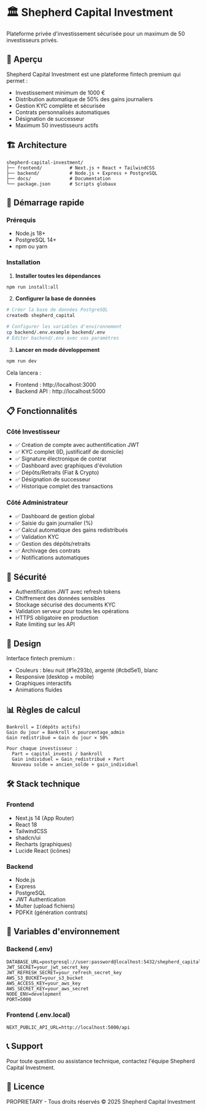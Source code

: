 # 🏛️ Shepherd Capital Investment

Plateforme privée d'investissement sécurisée pour un maximum de 50 investisseurs privés.

## 🎯 Aperçu

Shepherd Capital Investment est une plateforme fintech premium qui permet :
- Investissement minimum de 1000 €
- Distribution automatique de 50% des gains journaliers
- Gestion KYC complète et sécurisée
- Contrats personnalisés automatiques
- Désignation de successeur
- Maximum 50 investisseurs actifs

## 🏗️ Architecture

```
shepherd-capital-investment/
├── frontend/          # Next.js + React + TailwindCSS
├── backend/           # Node.js + Express + PostgreSQL
├── docs/              # Documentation
└── package.json       # Scripts globaux
```

## 🚀 Démarrage rapide

### Prérequis
- Node.js 18+
- PostgreSQL 14+
- npm ou yarn

### Installation

1. **Installer toutes les dépendances**
```bash
npm run install:all
```

2. **Configurer la base de données**
```bash
# Créer la base de données PostgreSQL
createdb shepherd_capital

# Configurer les variables d'environnement
cp backend/.env.example backend/.env
# Éditer backend/.env avec vos paramètres
```

3. **Lancer en mode développement**
```bash
npm run dev
```

Cela lancera :
- Frontend : http://localhost:3000
- Backend API : http://localhost:5000

## 📋 Fonctionnalités

### Côté Investisseur
- ✅ Création de compte avec authentification JWT
- ✅ KYC complet (ID, justificatif de domicile)
- ✅ Signature électronique de contrat
- ✅ Dashboard avec graphiques d'évolution
- ✅ Dépôts/Retraits (Fiat & Crypto)
- ✅ Désignation de successeur
- ✅ Historique complet des transactions

### Côté Administrateur
- ✅ Dashboard de gestion global
- ✅ Saisie du gain journalier (%)
- ✅ Calcul automatique des gains redistribués
- ✅ Validation KYC
- ✅ Gestion des dépôts/retraits
- ✅ Archivage des contrats
- ✅ Notifications automatiques

## 🔐 Sécurité

- Authentification JWT avec refresh tokens
- Chiffrement des données sensibles
- Stockage sécurisé des documents KYC
- Validation serveur pour toutes les opérations
- HTTPS obligatoire en production
- Rate limiting sur les API

## 🎨 Design

Interface fintech premium :
- Couleurs : bleu nuit (#1e293b), argenté (#cbd5e1), blanc
- Responsive (desktop + mobile)
- Graphiques interactifs
- Animations fluides

## 📊 Règles de calcul

```
Bankroll = Σ(dépôts actifs)
Gain du jour = Bankroll × pourcentage_admin
Gain redistribué = Gain du jour × 50%

Pour chaque investisseur :
  Part = capital_investi / bankroll
  Gain individuel = Gain_redistribué × Part
  Nouveau solde = ancien_solde + gain_individuel
```

## 🛠️ Stack technique

### Frontend
- Next.js 14 (App Router)
- React 18
- TailwindCSS
- shadcn/ui
- Recharts (graphiques)
- Lucide React (icônes)

### Backend
- Node.js
- Express
- PostgreSQL
- JWT Authentication
- Multer (upload fichiers)
- PDFKit (génération contrats)

## 📝 Variables d'environnement

### Backend (.env)
```env
DATABASE_URL=postgresql://user:password@localhost:5432/shepherd_capital
JWT_SECRET=your_jwt_secret_key
JWT_REFRESH_SECRET=your_refresh_secret_key
AWS_S3_BUCKET=your_s3_bucket
AWS_ACCESS_KEY=your_aws_key
AWS_SECRET_KEY=your_aws_secret
NODE_ENV=development
PORT=5000
```

### Frontend (.env.local)
```env
NEXT_PUBLIC_API_URL=http://localhost:5000/api
```

## 📞 Support

Pour toute question ou assistance technique, contactez l'équipe Shepherd Capital Investment.

## 📄 Licence

PROPRIETARY - Tous droits réservés © 2025 Shepherd Capital Investment
